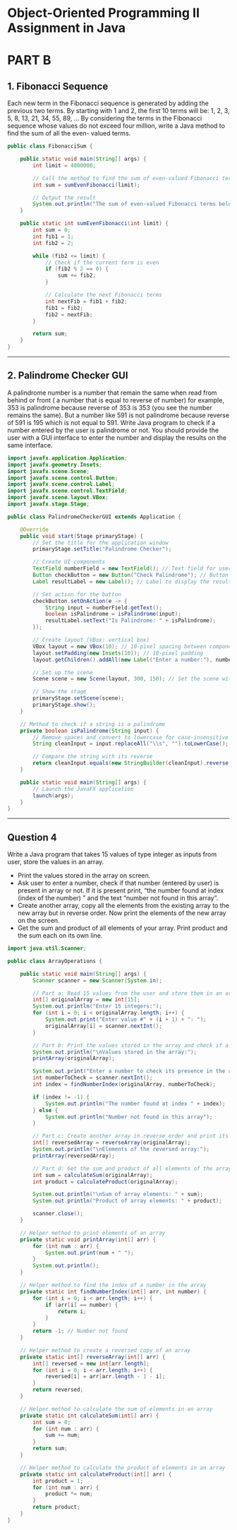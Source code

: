 # Object-Oriented Programming II Assignment in Java
# PART B

## 1. Fibonacci Sequence
Each new term in the Fibonacci sequence is generated by adding the previous two terms. By starting with 1 and 2, the first 10 terms will be:
1, 2, 3, 5, 8, 13, 21, 34, 55, 89, ... 
By considering the terms in the Fibonacci sequence whose values do not exceed four million, write a Java method to find the sum of all the even- valued terms.


```java
public class FibonacciSum {

    public static void main(String[] args) {
        int limit = 4000000;

        // Call the method to find the sum of even-valued Fibonacci terms
        int sum = sumEvenFibonacci(limit);

        // Output the result
        System.out.println("The sum of even-valued Fibonacci terms below " + limit + " is: " + sum);
    }

    public static int sumEvenFibonacci(int limit) {
        int sum = 0;
        int fib1 = 1;
        int fib2 = 2;

        while (fib2 <= limit) {
            // Check if the current term is even
            if (fib2 % 2 == 0) {
                sum += fib2;
            }

            // Calculate the next Fibonacci terms
            int nextFib = fib1 + fib2;
            fib1 = fib2;
            fib2 = nextFib;
        }

        return sum;
    }
}
```
---

## 2. Palindrome Checker GUI
A palindrome number is a number that remain the same when read from behind or front  ( a number that is equal to reverse of number) for example,  353 is palindrome because reverse of 353 is 353 (you see the number remains the same). But a number like 591 is not palindrome because reverse of 591 is 195 which is not equal to 591. Write Java program to check if a number entered by the user is palindrome or not. You should provide the user with a GUI interface to enter the number and display the results on the same interface.
```java
import javafx.application.Application;
import javafx.geometry.Insets;
import javafx.scene.Scene;
import javafx.scene.control.Button;
import javafx.scene.control.Label;
import javafx.scene.control.TextField;
import javafx.scene.layout.VBox;
import javafx.stage.Stage;

public class PalindromeCheckerGUI extends Application {

    @Override
    public void start(Stage primaryStage) {
        // Set the title for the application window
        primaryStage.setTitle("Palindrome Checker");

        // Create UI components
        TextField numberField = new TextField(); // Text field for user input
        Button checkButton = new Button("Check Palindrome"); // Button to trigger palindrome check
        Label resultLabel = new Label(); // Label to display the result

        // Set action for the button
        checkButton.setOnAction(e -> {
            String input = numberField.getText();
            boolean isPalindrome = isPalindrome(input);
            resultLabel.setText("Is Palindrome: " + isPalindrome);
        });

        // Create layout (VBox: vertical box)
        VBox layout = new VBox(10); // 10-pixel spacing between components
        layout.setPadding(new Insets(10)); // 10-pixel padding
        layout.getChildren().addAll(new Label("Enter a number:"), numberField, checkButton, resultLabel);

        // Set up the scene
        Scene scene = new Scene(layout, 300, 150); // Set the scene with a width and height

        // Show the stage
        primaryStage.setScene(scene);
        primaryStage.show();
    }

    // Method to check if a string is a palindrome
    private boolean isPalindrome(String input) {
        // Remove spaces and convert to lowercase for case-insensitive comparison
        String cleanInput = input.replaceAll("\\s", "").toLowerCase();

        // Compare the string with its reverse
        return cleanInput.equals(new StringBuilder(cleanInput).reverse().toString());
    }

    public static void main(String[] args) {
        // Launch the JavaFX application
        launch(args);
    }
}

```

---

## Question 4

Write a Java program that takes 15 values of type integer as inputs from user, store the values in an array.
- Print the values stored in the array on screen.
- Ask user to enter a number, check if that number (entered by user) is present in array or not. If it is present print, “the number found at index (index of the number) ” and the text “number not found in this array”.
- Create another array, copy all the elements from the existing array to the new array but in reverse order. Now print the elements of the new array on the screen.
- Get the sum and product of all elements of your array. Print product and the sum each on its own line.

```java
import java.util.Scanner;

public class ArrayOperations {

    public static void main(String[] args) {
        Scanner scanner = new Scanner(System.in);

        // Part a: Read 15 values from the user and store them in an array
        int[] originalArray = new int[15];
        System.out.println("Enter 15 integers:");
        for (int i = 0; i < originalArray.length; i++) {
            System.out.print("Enter value #" + (i + 1) + ": ");
            originalArray[i] = scanner.nextInt();
        }

        // Part b: Print the values stored in the array and check if a specific number is present
        System.out.println("\nValues stored in the array:");
        printArray(originalArray);

        System.out.print("Enter a number to check its presence in the array: ");
        int numberToCheck = scanner.nextInt();
        int index = findNumberIndex(originalArray, numberToCheck);

        if (index != -1) {
            System.out.println("The number found at index " + index);
        } else {
            System.out.println("Number not found in this array");
        }

        // Part c: Create another array in reverse order and print its elements
        int[] reversedArray = reverseArray(originalArray);
        System.out.println("\nElements of the reversed array:");
        printArray(reversedArray);

        // Part d: Get the sum and product of all elements of the array
        int sum = calculateSum(originalArray);
        int product = calculateProduct(originalArray);

        System.out.println("\nSum of array elements: " + sum);
        System.out.println("Product of array elements: " + product);

        scanner.close();
    }

    // Helper method to print elements of an array
    private static void printArray(int[] arr) {
        for (int num : arr) {
            System.out.print(num + " ");
        }
        System.out.println();
    }

    // Helper method to find the index of a number in the array
    private static int findNumberIndex(int[] arr, int number) {
        for (int i = 0; i < arr.length; i++) {
            if (arr[i] == number) {
                return i;
            }
        }
        return -1; // Number not found
    }

    // Helper method to create a reversed copy of an array
    private static int[] reverseArray(int[] arr) {
        int[] reversed = new int[arr.length];
        for (int i = 0; i < arr.length; i++) {
            reversed[i] = arr[arr.length - 1 - i];
        }
        return reversed;
    }

    // Helper method to calculate the sum of elements in an array
    private static int calculateSum(int[] arr) {
        int sum = 0;
        for (int num : arr) {
            sum += num;
        }
        return sum;
    }

    // Helper method to calculate the product of elements in an array
    private static int calculateProduct(int[] arr) {
        int product = 1;
        for (int num : arr) {
            product *= num;
        }
        return product;
    }
}
```


